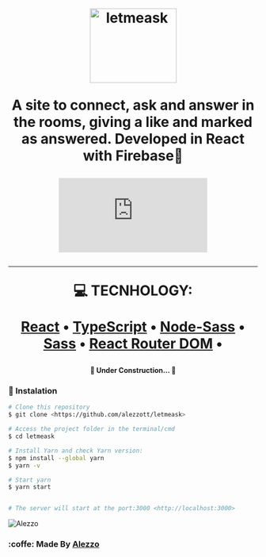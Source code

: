 <h1 align="center">
    <p href="https://letmeask-3b91a.web.app/">
        <img src="https://letmeask-3b91a.web.app/static/media/logo.a88331cb.svg" height="150" width="175" alt="letmeask">
    </a>
</p>
<p align="center">A site to connect, ask and answer in the rooms, giving a like and marked as answered. Developed in React with Firebase🚀</p>

<div align="center">


[![Only 32 Kb](https://badge-size.herokuapp.com/Naereen/StrapDown.js/master/strapdown.min.js)](https://github.com/alezzott/letmeask)

</div>

-------------------

:computer: TECNHOLOGY:

<p align="center">
 <a href="https://reactjs.org/">React</a> •
 <a href="https://www.typescriptlang.org/docs/">TypeScript</a> • 
 <a href="https://www.npmjs.com/package/node-sass">Node-Sass</a> • 
 <a href="https://sass-lang.com/">Sass</a> • 
 <a href="https://reactrouter.com/web/guides/quick-start">React Router DOM</a> • 
</p>

<h4 align="center"> 
	🚧  Under Construction...  🚧
</h4>

### 🎲 Instalation

```bash
# Clone this repository
$ git clone <https://github.com/alezzott/letmeask>

# Access the project folder in the terminal/cmd
$ cd letmeask

# Install Yarn and check Yarn version:
$ npm install --global yarn
$ yarn -v

# Start yarn
$ yarn start


# The server will start at the port:3000 <http://localhost:3000>
```

![Alezzo](https://raw.githubusercontent.com/alezzott/letmeask/main/src/assets/images/banner.png)

<h3>:coffe: Made By <a href="https://github.com/alezzott/">Alezzo<a/>






